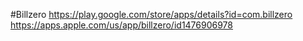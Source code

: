 #Billzero
https://play.google.com/store/apps/details?id=com.billzero
https://apps.apple.com/us/app/billzero/id1476906978